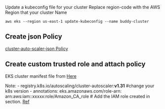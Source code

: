 Update a kubeconfig file for your cluster Replace region-code with the AWS Region that your cluster Name

`aws eks --region us-east-1 update-kubeconfig --name buddy-cluster`




## Create json Policy
[cluster-auto-scaler-json Policy](https://github.com/kubernetes/autoscaler/blob/master/cluster-autoscaler/cloudprovider/aws/README.md)




## Create custom trusted role and attach policy
EKS cluster manifest file from [Here](https://github.com/kubernetes/autoscaler/blob/master/cluster-autoscaler/cloudprovider/aws/examples/cluster-autoscaler-autodiscover.yaml)

Note:
    - registry.k8s.io/autoscaling/cluster-autoscaler:**v1.31** #change your k8s version
    - annotations:
        eks.amazonaws.com/role-arn: arn:aws:iam::xxxxx:role/Amazon_CA_role   # Add the IAM role created in  section. [Ref](https://github.com/kubernetes/autoscaler/blob/master/cluster-autoscaler/cloudprovider/aws/CA_with_AWS_IAM_OIDC.md)